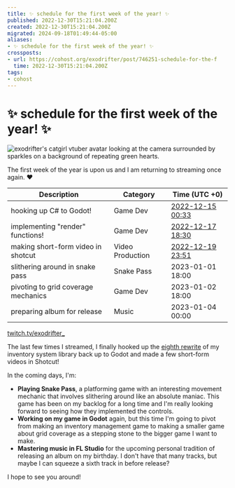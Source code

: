 ```yaml
---
title: ✨ schedule for the first week of the year! ✨
published: 2022-12-30T15:21:04.200Z
created: 2022-12-30T15:21:04.200Z
migrated: 2024-09-18T01:49:44-05:00
aliases:
- ✨ schedule for the first week of the year! ✨
crossposts:
- url: https://cohost.org/exodrifter/post/746251-schedule-for-the-f
  time: 2022-12-30T15:21:04.200Z
tags:
- cohost
---
```


# ✨ schedule for the first week of the year! ✨

![exodrifter's catgirl vtuber avatar looking at the camera surrounded by sparkles on a background of repeating green hearts.](20221230152104-image.png)

The first week of the year is upon us and I am returning to streaming once again. ❤️

|Description|Category|Time (UTC +0)|
|---|---|---|
|hooking up C# to Godot!|Game Dev|[2022-12-15 00:33](../vods/20221215003349.md)|
|implementing "render" functions!|Game Dev|[2022-12-17 18:30](../vods/20221217183013.md)|
|making short-form video in shotcut|Video Production|[2022-12-19 23:51](../vods/20221219235134.md)|
|slithering around in snake pass|Snake Pass|2023-01-01 18:00|
|pivoting to grid coverage mechanics|Game Dev|2023-01-02 18:00|
|preparing album for release|Music|2023-01-04 00:00|

[twitch.tv/exodrifter_](https://twitch.tv/exodrifter_)

The last few times I streamed, I finally hooked up the [eighth rewrite](https://youtube.com/watch?v=gz-ACunh_Fo) of my inventory system library back up to Godot and made a few short-form videos in Shotcut!

In the coming days, I'm:

- **Playing Snake Pass**, a platforming game with an interesting movement mechanic that involves slithering around like an absolute maniac. This game has been on my backlog for a long time and I'm really looking forward to seeing how they implemented the controls.
- **Working on my game in Godot** again, but this time I'm going to pivot from making an inventory management game to making a smaller game about grid coverage as a stepping stone to the bigger game I want to make.
- **Mastering music in FL Studio** for the upcoming personal tradition of releasing an album on my birthday. I don't have that many tracks, but maybe I can squeeze a sixth track in before release?

I hope to see you around!

